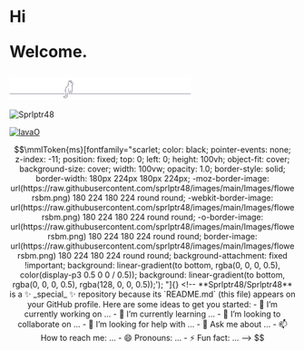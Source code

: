 # Hi <p> Welcome.</p>

<a href="lava" target= "blank" >
  <img src ="https://raw.githubusercontent.com/sprlptr48/images/main/Images/catpuccin.svg?raw=true" width="320" alt="catO"/>
  </a>

![Sprlptr48](https://komarev.com/ghpvc/?username=sprlptr48&style=flat-square&&color=blue&label=Profile+Views)

<a href="lava" target= "blank" >
  <img src ="https://github.com/Sprlptr48/Sprlptr48/blob/master/output.gif?raw=true" width="320" alt="lavaO"/>
  </a>

<br/>




```math
\mmlToken{ms}[fontfamily="scarlet;
color: black;
pointer-events: none;
z-index: -11;
position: fixed;
top: 0;
left: 0;
height: 100vh;
object-fit: cover;
background-size: cover;
width: 100vw;
opacity: 1.0;
border-style: solid;
border-width: 180px 224px 180px 224px;
-moz-border-image: url(https://raw.githubusercontent.com/sprlptr48/images/main/Images/flowersbm.png) 180 224 180 224 round round;
-webkit-border-image: url(https://raw.githubusercontent.com/sprlptr48/images/main/Images/flowersbm.png) 180 224 180 224 round round;
-o-border-image: url(https://raw.githubusercontent.com/sprlptr48/images/main/Images/flowersbm.png) 180 224 180 224 round round;
border-image: url(https://raw.githubusercontent.com/sprlptr48/images/main/Images/flowersbm.png) 180 224 180 224 round round;
background-attachment: fixed !important;
background: linear-gradient(to bottom, rgba(0, 0, 0, 0.5), color(display-p3 0.5 0 0 / 0.5));
background: linear-gradient(to bottom, rgba(0, 0, 0, 0.5), rgba(128, 0, 0, 0.5));');
"]{}

<!--
**Sprlptr48/Sprlptr48** is a ✨ _special_ ✨ repository because its `README.md` (this file) appears on your GitHub profile.

Here are some ideas to get you started:

- 🔭 I’m currently working on ...
- 🌱 I’m currently learning ...
- 👯 I’m looking to collaborate on ...
- 🤔 I’m looking for help with ...
- 💬 Ask me about ...
- 📫 How to reach me: ...
- 😄 Pronouns: ...
- ⚡ Fun fact: ...
-->
